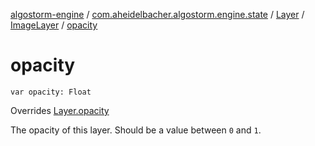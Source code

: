 [algostorm-engine](../../../index.md) / [com.aheidelbacher.algostorm.engine.state](../../index.md) / [Layer](../index.md) / [ImageLayer](index.md) / [opacity](.)

# opacity

`var opacity: Float`

Overrides [Layer.opacity](../opacity.md)

The opacity of this layer. Should be a value between `0` and `1`.

